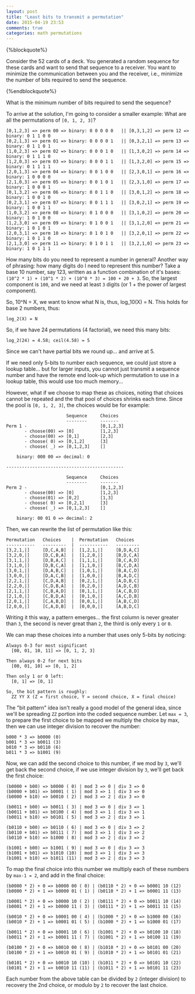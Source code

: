 ```yaml
---
layout: post
title: "Least bits to transmit a permutation"
date: 2015-04-19 23:53
comments: true
categories: math permutations
---
```


{%blockquote%}

Consider the 52 cards of a deck. You generated a random sequence for these cards and want to send that sequence to a receiver. You want to minimize the communication between you and the receiver, i.e., minimize the number of bits required to send the sequence.

{%endblockquote%}

What is the minimum number of bits required to send the sequence?

To arrive at the solution, I'm going to consider a smaller example: What are
all the permutations of `[0, 1, 2, 3]`?

    [0,1,2,3] => perm 00 => binary: 0 0 0 0 0   || [0,3,1,2] => perm 12 => binary: 0 1 1 0 0
    [0,2,1,3] => perm 01 => binary: 0 0 0 0 1   || [0,3,2,1] => perm 13 => binary: 0 1 1 0 1
    [1,0,2,3] => perm 02 => binary: 0 0 0 1 0   || [1,3,0,2] => perm 14 => binary: 0 1 1 1 0
    [1,2,0,3] => perm 03 => binary: 0 0 0 1 1   || [1,3,2,0] => perm 15 => binary: 0 1 1 1 1
    [2,0,1,3] => perm 04 => binary: 0 0 1 0 0   || [2,3,0,1] => perm 16 => binary: 1 0 0 0 0
    [2,1,0,3] => perm 05 => binary: 0 0 1 0 1   || [2,3,1,0] => perm 17 => binary: 1 0 0 0 1
    [0,1,3,2] => perm 06 => binary: 0 0 1 1 0   || [3,0,1,2] => perm 18 => binary: 1 0 0 1 0
    [0,2,3,1] => perm 07 => binary: 0 0 1 1 1   || [3,0,2,1] => perm 19 => binary: 1 0 0 1 1
    [1,0,3,2] => perm 08 => binary: 0 1 0 0 0   || [3,1,0,2] => perm 20 => binary: 1 0 1 0 0
    [1,2,3,0] => perm 09 => binary: 0 1 0 0 1   || [3,1,2,0] => perm 21 => binary: 1 0 1 0 1
    [2,0,3,1] => perm 10 => binary: 0 1 0 1 0   || [3,2,0,1] => perm 22 => binary: 1 0 1 1 0
    [2,1,3,0] => perm 11 => binary: 0 1 0 1 1   || [3,2,1,0] => perm 23 => binary: 1 0 1 1 1

How many bits do you need to represent a number in general?  Another way of
phrasing: how many digits do I need to represent this number?  Take a base 10
number, say 123, written as a function combination of it's bases: `(10^2 * 1) +
(10^1 * 2) + (10^0 * 3) = 100 + 20 + 3`.  So, the largest component is `100`, and
we need at least `3` digits (or 1 + the power of largest component).

So, 10^N = X, we want to know what N is, thus, log_10(X) = N.  This holds for
base 2 numbers, thus:

    log_2(X) = N

So, if we have 24 permutations (4 factorial), we need this many bits:

    log_2(24) = 4.58; ceil(4.58) = 5

Since we can't have partial bits we round up... and arrive at 5.

If we need only 5-bits to number each sequence, we could just store a lookup
table... but for larger inputs, you cannot just transmit a sequence number and
have the remote end look-up which permutation to use in a lookup table, this
would use too much memory...

However, what if we choose to map these as choices, noting that choices cannot
be repeated and the that pool of choices shrinks each time.  Since the pool is
`[0, 1, 2, 3]`, the choices would be for example:

                           Sequence     Choices
                           --------     -------
    Perm 1 -                            [0,1,2,3]
           - choose(00) => [0]          [1,2,3]
           - choose(00) => [0,1]        [2,3]
           - choose( 0) => [0,1,2]      [3]
           - choose( _) => [0,1,2,3]    []

        binary: 000 00 => decimal: 0

    ---------------------------------------------

                           Sequence     Choices
                           --------     -------
    Perm 2 -                            [0,1,2,3]
           - choose(00) => [0]          [1,2,3]
           - choose(01) => [0,2]        [1,3]
           - choose( 0) => [0,2,1]      [3]
           - choose( _) => [0,1,2,3]    []

        binary: 00 01 0 => decimal: 2

Then, we can rewrite the list of permutation like this:

    Permutation   Choices    |  Permutation   Choices
    -----------   ---------  |  -----------   ---------
    [3,2,1,|]     [D,C,A,B]  |  [1,2,1,|]     [B,D,A,C]
    [3,2,0,|]     [D,C,B,A]  |  [1,2,0,|]     [B,D,C,A]
    [3,1,1,|]     [D,B,A,C]  |  [1,1,1,|]     [B,C,A,D]
    [3,1,0,|]     [D,B,C,A]  |  [1,1,0,|]     [B,C,D,A]
    [3,0,1,|]     [D,A,B,C]  |  [1,0,1,|]     [B,A,C,D]
    [3,0,0,|]     [D,A,C,B]  |  [1,0,0,|]     [B,A,D,C]
    [2,2,1,|]     [C,D,A,B]  |  [0,2,1,|]     [A,D,B,C]
    [2,2,0,|]     [C,D,B,A]  |  [0,2,0,|]     [A,D,C,B]
    [2,1,1,|]     [C,B,A,D]  |  [0,1,1,|]     [A,C,B,D]
    [2,1,0,|]     [C,B,D,A]  |  [0,1,0,|]     [A,C,D,B]
    [2,0,1,|]     [C,A,B,D]  |  [0,0,1,|]     [A,B,C,D]
    [2,0,0,|]     [C,A,D,B]  |  [0,0,0,|]     [A,B,D,C]

Writing it this way, a pattern emerges... the first column is never greater
than `3`, the second is never great than `2`, the third is only every `1` or
`0`.

We can map these choices into a number that uses only 5-bits by noticing:

    Always 0-3 for most significant
      [00, 01, 10, 11] => [0, 1, 2, 3]

    Then always 0-2 for next bits
      [00, 01, 10] => [0, 1, 2]

    Then only 1 or 0 left:
      [0, 1] => [0, 1]

    So, the bit pattern is roughly:
      ZZ YY X (Z = first choice, Y = second choice, X = final choice)

The "bit pattern" idea isn't really a good model of the general idea, since
we'll be spreading `ZZ` portion into the coded sequence number.  Let `max = 3`,
to prepare the first choice to be mapped we multiply the choice by max, then we
can use integer division to recover the number:

    b000 * 3 => b0000 (0)
    b001 * 3 => b0011 (3)
    b010 * 3 => b0110 (6)
    b011 * 3 => b1001 (9)

Now, we can add the second choice to this number, if we mod by `3`, we'll get
back the second choice, if we use integer division by `3`, we'll get back the
first choice:

    (b0000 + b00) => b0000 ( 0) | mod 3 => 0 | div 3 => 0
    (b0000 + b01) => b0001 ( 1) | mod 3 => 1 | div 3 => 0
    (b0000 + b10) => b0010 ( 2) | mod 3 => 2 | div 3 => 0

    (b0011 + b00) => b0011 ( 3) | mod 3 => 0 | div 3 => 1
    (b0011 + b01) => b0100 ( 4) | mod 3 => 1 | div 3 => 1
    (b0011 + b10) => b0101 ( 5) | mod 3 => 2 | div 3 => 1

    (b0110 + b00) => b0110 ( 6) | mod 3 => 0 | div 3 => 2
    (b0110 + b01) => b0111 ( 7) | mod 3 => 1 | div 3 => 2
    (b0110 + b10) => b1000 ( 8) | mod 3 => 2 | div 3 => 2

    (b1001 + b00) => b1001 ( 9) | mod 3 => 0 | div 3 => 3
    (b1001 + b01) => b1010 (10) | mod 3 => 1 | div 3 => 3
    (b1001 + b10) => b1011 (11) | mod 3 => 2 | div 3 => 3

To map the final choice into this number we multiply each of these numbers by
`max-1 = 2`, and add in the final choice:

    (b0000 * 2) + 0 => b0000 00 ( 0) | (b0110 * 2) + 0 => b0001 10 (12)
    (b0000 * 2) + 1 => b0000 01 ( 1) | (b0110 * 2) + 1 => b0001 11 (13)

    (b0001 * 2) + 0 => b0000 10 ( 2) | (b0111 * 2) + 0 => b0011 10 (14)
    (b0001 * 2) + 1 => b0000 11 ( 3) | (b0111 * 2) + 1 => b0011 11 (15)

    (b0010 * 2) + 0 => b0001 00 ( 4) | (b1000 * 2) + 0 => b1000 00 (16)
    (b0010 * 2) + 1 => b0001 01 ( 5) | (b1000 * 2) + 1 => b1000 01 (17)

    (b0011 * 2) + 0 => b0001 10 ( 6) | (b1001 * 2) + 0 => b0100 10 (18)
    (b0011 * 2) + 1 => b0001 11 ( 7) | (b1001 * 2) + 1 => b0100 11 (19)

    (b0100 * 2) + 0 => b0010 00 ( 8) | (b1010 * 2) + 0 => b0101 00 (20)
    (b0100 * 2) + 1 => b0010 01 ( 9) | (b1010 * 2) + 1 => b0101 01 (21)

    (b0101 * 2) + 0 => b0010 10 (10) | (b1011 * 2) + 0 => b0101 10 (22)
    (b0101 * 2) + 1 => b0010 11 (11) | (b1011 * 2) + 1 => b0101 11 (23)

Each number from the above table can be divided by `2` (integer division) to
recovery the 2nd choice, or modulo by `2` to recover the last choice.

